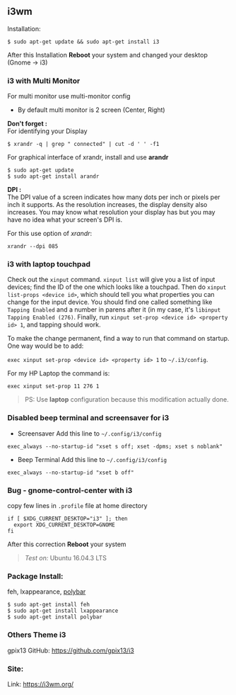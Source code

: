## i3wm 
Installation:
```shell
$ sudo apt-get update && sudo apt-get install i3
```
After this Installation **Reboot** your system and changed your desktop (Gnome -> i3)

### i3 with Multi Monitor
For multi monitor use multi-monitor config
* By default multi monitor is 2 screen (Center, Right)

**Don't forget :**<br>
For identifying your Display
```shell
$ xrandr -q | grep " connected" | cut -d ' ' -f1
```
For graphical interface of xrandr, install and use **arandr**
```
$ sudo apt-get update
$ sudo apt-get install arandr
```
**DPI :**<br>
The DPI value of a screen indicates how many dots per inch or pixels per inch it supports. As the resolution increases, the display density also increases. You may know what resolution your display has but you may have no idea what your screen's DPI is.

For this use option of *xrandr*:
```
xrandr --dpi 085
```

### i3 with laptop touchpad
Check out the `xinput` command. `xinput list` will give you a list of input devices; find the ID of the one which looks like a touchpad. Then do `xinput list-props <device id>`, which should tell you what properties you can change for the input device. You should find one called something like `Tapping Enabled` and a number in parens after it (in my case, it's `libinput Tapping Enabled (276)`. Finally, run `xinput set-prop <device id> <property id> 1`, and tapping should work.

To make the change permanent, find a way to run that command on startup. One way would be to add:

`exec xinput set-prop <device id> <property id> 1` to `~/.i3/config`.

For my HP Laptop the command is:

`exec xinput set-prop 11 276 1`

> PS: Use **laptop** configuration because this modification actually done.

### Disabled beep terminal and screensaver for i3
* Screensaver
Add this line to `~/.config/i3/config`

`exec_always --no-startup-id "xset s off; xset -dpms; xset s noblank"`

* Beep Terminal
Add this line to `~/.config/i3/config`

`exec_always --no-startup-id "xset b off"`

### Bug - gnome-control-center with i3
copy few lines in `.profile` file at home directory
```
if [ $XDG_CURRENT_DESKTOP="i3" ]; then
  export XDG_CURRENT_DESKTOP=GNOME
fi
```
After this correction **Reboot** your system
> *Test on:* Ubuntu 16.04.3 LTS

### Package Install:
feh, lxappearance, [polybar](https://www.ubuntuupdates.org/package/getdeb_apps/xenial/apps/getdeb/polybar)
```shell
$ sudo apt-get install feh
$ sudo apt-get install lxappearance
$ sudo apt-get install polybar
```

### Others Theme i3
gpix13 GitHub: https://github.com/gpix13/i3

### Site:
Link: https://i3wm.org/
